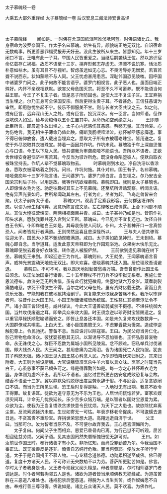 太子慕魄经一卷


大乘五大部外重译经
太子慕魄经一卷
后汉安息三藏法师安世高译


　　

太子慕魄经
　　闻如是。一时佛在舍卫国祇洹阿难邠坻阿蓝。时佛语诸比丘。我身宿命为波罗奈国王。作太子名曰慕魄。始生有异。颜貌端正绝无双比。自识宿命无数劫事。所更善恶罪福受报寿夭好丑。没此生彼所从来生。皆悉知见。年十三岁闭口不言。王唯有此一子耳。举国人民皆重爱之。当继后嗣袭续王位。然以追识宿命亿载存亡祸福。故质不语至十三岁。捐弃形骸志存虚无。漂漂不说饥寒。恬淡质朴意如枯木。虽有耳目不存视听。智虑虽远如无心志。不畏污辱亦无憎爱。若盲若聋不说西东。状如蒙瞆不与人同。父王忧虑甚用患苦。深耻邻国恐见陵嗤。因呼国中诸婆罗门问之。此子何故不能言语乎。婆罗门相视言。此子恶人也。虽面目端正殊好。内怀不亲观相默默。欲害父母危国灭宗。将至不久不可畜养。既不能语当何益王耶。今王了不复生子者。皆是恶子所防固也。是使大王不复生子耳。王宜弃捐当生埋之。尔乃王身可全保国安宗。然后更得生贵子耳。不者甚危。王信狂愚谓为审然。即用愁忧坐起不宁。伎乐不御服美不甘。则与长者大臣共议之云。如之何。或有臣言。远弃深山无人之处。或有臣言。投沉深水。有一臣言。当如师语。但作深坑傍入如室。给与资粮侍以五仆生置其中。从命所如空刓绝之为。
　　王即随此臣所言。即晨遣仆故出埋之。太子心内悲感伤其愚惑。矜愍无量。其母怜哀。心为伤绝言。我无相生子薄命乃值此殃。痛断我肠哽噎涕泣。悲怀喐吚感恋靡逮。事不得已俯仰放舍。遣人载出当埋弃之。悉取太子所有衣被璎珞珠宝。皆用送之。复使于外尽脱取其衣被珠宝。持着一面因共作坑。作坑未竟。慕魄独于车上深自思惟心与口语。今王以下及人民。皆共谓我为审聋痴哑不能语也。吾所以不语者。正欲舍世缘安身避恼济神离苦耳。今反当为诳诈所危。既没身命陷堕彼人。便默自取衣被珠宝持去。作坑人辈不觉慕魄取物去。
　　时慕魄则到水边。净自洗浴以香涂身。悉取衣被璎珞着之到坑。问曰。作坑何施。其仆对曰。国王有子。名曰慕魄。喑哑聋痴年十三岁不能言语。王问婆罗门。婆罗门师白言。当生埋之。尔乃安吉全国荣宗利后子孙。以用是故。我等作坑欲埋慕魄。慕魄即曰。我则是太子慕魄也。人即惊悚衣毛为竖。驰走往趣视其车上不见慕魄。还至坑所谛熟观察。听闻言语。绝有异声光景如月。世所希闻动其左右。行者为止。坐者为起。飞鸟走兽皆来会聚。伏太子前听太子语。
　　慕魄又曰。观我手足察我形容。云何群迷诳诈所惑。以谬为谛生相捐弃。发意所陈言成文章。左右惶敬已咸惶露。上合下同靡不顺从。其仪大惶征营悚栗。两两相视面目并青。咸曰。太子甚神乃如是也。皆前作礼叩头求哀。愿赦我罪共还入宫到父王所。慕魄曰。今已见弃不宜复还也。汝径自往白王令知。仆即犇驰白王如是。其母哀伤使人问状。仆曰。太子甚神开口一言真惊恐人。闻者皆扰行者满道。王则愕然且喜且悲深怪所以。
　　王与夫人便共骖驾往迎太子。国民大小莫不驰动观瞻满道。咸曰。太子类如欲见神形。王未到顷。慕魄心即自念。当学道耳。适发此意天帝释即为化作园观浴池。众果树木快乐无比。慕魄即便脱去着身好衣珠宝。转作道人被服俨然。
　　王前欲到逢见慕魄在树下坐。慕魄见王来到。即起迎逆王为作礼。慕魄则曰。大王就坐。王闻慕魄语言音声。威神光景震动天地绝无双比。即大欢喜。便晓慕魄共还入国。居位理政吾请避退。
　　慕魄曰。不可不可。我以畏厌地狱勤苦愁毒万端。吾昔曾更作此国王名曰须念。以正法治国奉行诸善。二十五年鞭杖不行刀兵不设牢狱无系者。惠施仁爱恩流德布。救济穷乏无所贪惜。虽有此行犹犯微阙。终堕地狱六万余岁。蒸煮剥裂痛酷难忍。求死不得欲生不得。当尔之时父母在处。虽有资财亿载无数。富而且贵快乐无极。宁能知我在彼地狱拷治剧乎。岂复能来分取我身苦痛不也。我所以堕罪者何。往昔作此大国王时。小国王附庸诸域皆悉统属。王性慈仁其德至淳法令不严。诸小国王皆轻慢易。咸共谋议。今此大王谨善软弱威禁不摄德。不堪任统御大国。当共攻伐废退之耳。即举兵众来攻大国。时王须念逆以珍奇财宝皆赐遗之。复以重官厚禄抚顺慰喻诱而安之。即皆止息各还本国。如是未久复来攻伐数数非一。大国群僚咸共嗔恚。上白大王。诸小臣国愚戆无义。不虑罪舋数为慢突。造成悖逆触犯尊上。令民驰扰。警备不息。当应诛讨以除寇害。王曰。为民父母当务仁化。恕己育物危命济众。彼犹婴孩愍其无识。以渐诱导不忍加害也。王怀弘慈普哀物命。永无诛伐之心。群臣不忍数为属城小国所见陵易。忿不顾难。窃私举兵讨伐诸国。即大残杀人民。大王闻之。甚用悲痛为之雨泪。皆为诸国死亡人民持服。犹丧其子矜愍无极。诸小国王见大国王慈心矜念人民。乃尔即皆降伏来归附之。其来归附者。大王则为施设厨膳。大官设膳皆须烹杀牛羊六畜以具众味。烹宰之时辄当先白王。心虽慈事不获已顉头可之。缘是得罪勤苦如是。每一念之心甚怀寒衣毛为竖。身体则为虚冷汗出。我所以不语者。追忆过世所更吉凶安危成败恐复与会故。结舌不语至十三岁。冀以静默免瑕脱秽出度尘劳永辞于俗。不与厄会。适复念欲闭口不语。而当为王所见生埋。恐王后时复得是殃。一入地狱无有出期。我意不欲令王得罪。故复语耳。徒欲为道守意无为不乐为王也。人居世间恍惚若梦。室家欢娱须臾间耳。计命无几忧畏延长。乐少苦多众恼万端。是以智者以国财宝恩爱为累。众欲为尘。使我为王当复憍泆贪求快意令民忧烦。为天下之大患也。故欲除忧弃离尘累。反流索源拯济未度。生世如寄无一可怙。年衰岁移老命促疾。不可逡蠕去道日远。不贪富贵不重珍宝。弃捐世荣思想大道。高翔远逝自济于世。
　　父王曰。当那可尔。汝为智者当原不及。不可便尔故弃我去。王心悲喜深悔所为。
　　太子复曰。何闻父子生而相弃。恩爱已乖骨肉已离。为行己愆不可听观。屈苦相迎徒益劳烦。父闻子语。见其志固罔然失厝惭愧忸怩无辞可对。
　　王曰。如汝前世作国王时。奉行诸善才有小失。非所忆知。而尚受罪勤苦乃尔。今我治国不奉正法。既无微善反是逐非。憍贵自恣纯行危殆。罪当何赀耶。便放太子听行学道。太子于是弃国捐王不慕人物。一心专精念道修德。功勋累积遂至成佛。佛已得道。复度十方诸天人民。不可称计无央数劫不以为劳。菩萨所更勤苦如是。佛言。尔时太子者我身是也。父王者今现我父阅头檀是。母者摩耶是。尔时相师婆罗门者调达是。时仆者阿若拘邻五人是也。诸欲为道者皆当承顺佛教无犯经戒。为道虽苦胜在三恶道八难处也。违戒犯禁后堕恶道。得脱为人当生贫苦。或作奴婢愿不自由。奉戒行善三尊可得。佛说如是。诸比丘众诸天人民。莫不欢喜。为佛作礼。


